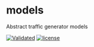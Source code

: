 # models
Abstract traffic generator models

[![Validated](https://travis-ci.org/open-traffic-generator/models.svg?branch=master)](https://travis-ci.org/open-traffic-generator/models)
[![license](https://img.shields.io/badge/license-MIT-green.svg)](https://en.wikipedia.org/wiki/MIT_License)
